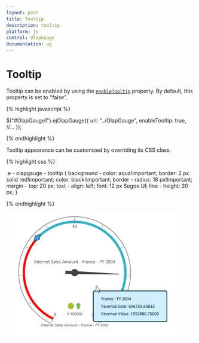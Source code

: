 ```yaml
---
layout: post
title: Tooltip
description: tooltip
platform: js
control: OlapGauge
documentation: ug
---
```


# Tooltip

Tooltip can be enabled by using the [`enableTooltip`](/js/api/ejolapgauge#members:enabletooltip) property. By default, this property is set to "false".

{% highlight javascript %}

$("#OlapGauge1").ejOlapGauge({
    url: "../OlapGauge",
    enableTooltip: true,
    //...
});

{% endhighlight %}

Tooltip appearance can be customized by overriding its CSS class.

{% highlight css %}

.e - olapgauge - tooltip {
    background - color: aqua!important;
    border: 2 px solid red!important;
    color: black!important;
    border - radius: 18 px!important;
    margin - top: 20 px;
    text - align: left;
    font: 12 px Segoe UI;
    line - height: 20 px;
}

{% endhighlight %}
    
![](Tooltip_images/tooltip.png) 

